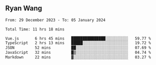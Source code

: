 ## Ryan Wang

<!--START_SECTION:waka-->

```txt
From: 29 December 2023 - To: 05 January 2024

Total Time: 11 hrs 18 mins

Vue.js       6 hrs 45 mins   ███████████████░░░░░░░░░░   59.77 %
TypeScript   2 hrs 13 mins   █████░░░░░░░░░░░░░░░░░░░░   19.72 %
JSON         52 mins         ██░░░░░░░░░░░░░░░░░░░░░░░   07.69 %
JavaScript   32 mins         █▒░░░░░░░░░░░░░░░░░░░░░░░   04.74 %
Markdown     22 mins         ▓░░░░░░░░░░░░░░░░░░░░░░░░   03.27 %
```

<!--END_SECTION:waka-->
